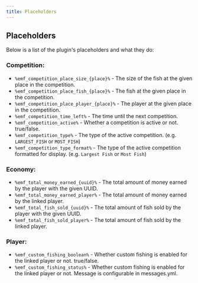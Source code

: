 ```yaml
---
title: Placeholders
---
```


## Placeholders

Below is a list of the plugin's placeholders and what they do:

### Competition:
- `%emf_competition_place_size_{place}%` - The size of the fish at the given place in the competition.
- `%emf_competition_place_fish_{place}%` - The fish at the given place in the competition.
- `%emf_competition_place_player_{place}%` - The player at the given place in the competition.
- `%emf_competition_time_left%` - The time until the next competition.
- `%emf_competition_active%` - Whether a competition is active or not. true/false.
- `%emf_competition_type%` - The type of the active competition. (e.g. `LARGEST_FISH` or `MOST_FISH`)
- `%emf_competition_type_format%` - The type of the active competition formatted for display. (e.g. `Largest Fish` or `Most Fish`)

### Economy:
- `%emf_total_money_earned_{uuid}%` - The total amount of money earned by the player with the given UUID.
- `%emf_total_money_earned_player%` - The total amount of money earned by the linked player.
- `%emf_total_fish_sold_{uuid}%` - The total amount of fish sold by the player with the given UUID.
- `%emf_total_fish_sold_player%` - The total amount of fish sold by the linked player.

### Player:
- `%emf_custom_fishing_boolean%` - Whether custom fishing is enabled for the linked player or not. true/false.
- `%emf_custom_fishing_status%` - Whether custom fishing is enabled for the linked player or not. Message is configurable in messages.yml.